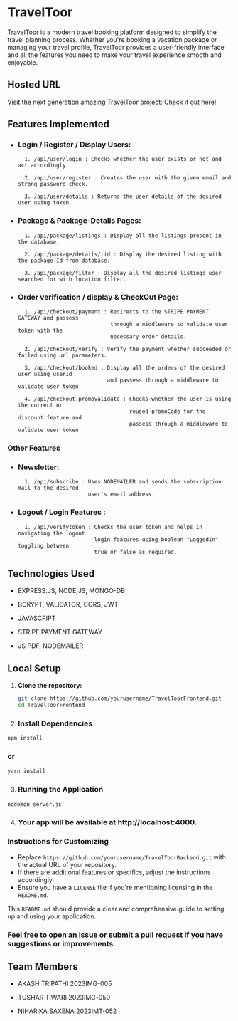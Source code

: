 # TravelToor

TravelToor is a modern travel booking platform designed to simplify the travel planning process. Whether you're booking a vacation package or managing your travel profile, TravelToor provides a user-friendly interface and all the features you need to make your travel experience smooth and enjoyable.

## Hosted URL

Visit the next generation amazing TravelToor project: [Check it out here](https://travel-ticket-backend.onrender.com)!

## Features Implemented

- ### Login / Register / Display Users:

        1. /api/user/login : Checks whether the user exists or not and act accordingly

        2. /api/user/register : Creates the user with the given email and strong password check.

        3. /api/user/details : Returns the user details of the desired user using token.

- ### Package & Package-Details Pages:

        1. /api/package/listings : Display all the listings present in the database.

        2. /api/package/details/:id : Display the desired listing with the package Id from database.

        3. /api/package/filter : Display all the desired listings user searched for with location filter.

- ### Order verification / display & CheckOut Page:

        1. /api/checkout/payment : Redirects to the STRIPE PAYMENT GATEWAY and passess
                                   through a middleware to validate user token with the
                                   necessary order details.

        2. /api/checkout/verify : Verify the payment whether succeeded or failed using url parameters.

        3. /api/checkout/booked : Display all the orders of the desired user using userId
                                  and passess through a middleware to validate user token.

        4. /api/checkout.promovalidate : Checks whether the user is using the correct or
                                         reused promoCode for the discount feature and
                                         passess through a middleware to validate user token.

### Other Features

- ### Newsletter:

        1. /api/subscribe : Uses NODEMAILER and sends the subscription mail to the desired
                            user's email address.

- ### Logout / Login Features :
        1. /api/verifytoken : Checks the user token and helps in navigating the logout
                              login features using boolean "LoggedIn" toggling between
                              true or false as required.

## Technologies Used

- EXPRESS.JS, NODE,JS, MONGO-DB

- BCRYPT, VALIDATOR, CORS, JWT

- JAVASCRIPT

- STRIPE PAYMENT GATEWAY

- JS PDF, NODEMAILER

## Local Setup

1. **Clone the repository:**

   ```bash
   git clone https://github.com/yourusername/TravelToorFrontend.git
   cd TravelToorFrontend
   ```

2. ### Install Dependencies

```bash
npm install
```

### or

```bash
yarn install
```

3. ### Running the Application

```bash
nodemon server.js
```

4. ### Your app will be available at http://localhost:4000.

### Instructions for Customizing

- Replace `https://github.com/yourusername/TravelToorBackend.git` with the actual URL of your repository.
- If there are additional features or specifics, adjust the instructions accordingly.
- Ensure you have a `LICENSE` file if you're mentioning licensing in the `README.md`.

This `README.md` should provide a clear and comprehensive guide to setting up and using your application.

### Feel free to open an issue or submit a pull request if you have suggestions or improvements

## Team Members

- AKASH TRIPATHI 2023IMG-005

- TUSHAR TIWARI 2023IMG-050

- NIHARIKA SAXENA 2023IMT-052
